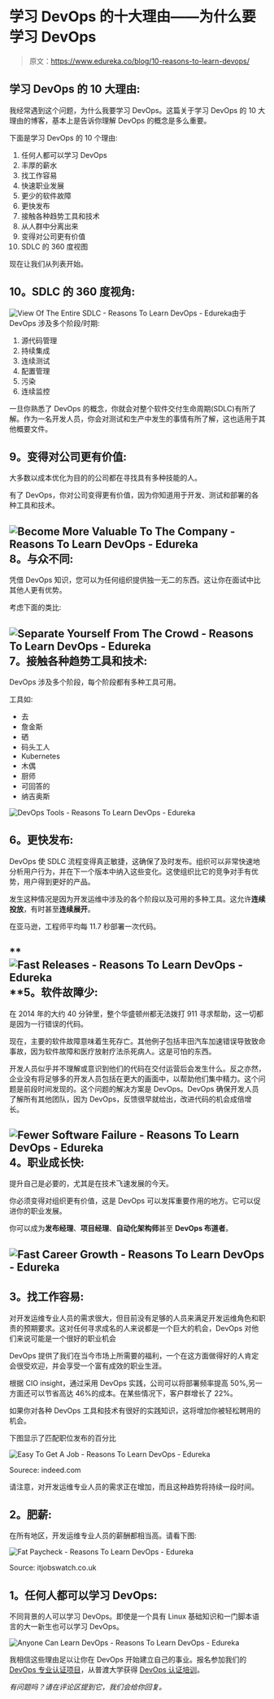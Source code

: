 # 学习 DevOps 的十大理由——为什么要学习 DevOps

> 原文：<https://www.edureka.co/blog/10-reasons-to-learn-devops/>

## **学习 DevOps 的 10 大理由:**

我经常遇到这个问题，为什么我要学习 DevOps。这篇关于学习 DevOps 的 10 大理由的博客，基本上是告诉你理解 DevOps 的概念是多么重要。

下面是学习 DevOps 的 10 个理由:

1.  任何人都可以学习 DevOps
2.  丰厚的薪水
3.  找工作容易
4.  快速职业发展
5.  更少的软件故障
6.  更快发布
7.  接触各种趋势工具和技术
8.  从人群中分离出来
9.  变得对公司更有价值
10.  SDLC 的 360 度视图

现在让我们从列表开始。

## **10。SDLC 的 360 度视角:**

![View Of The Entire SDLC - Reasons To Learn DevOps - Edureka](img/5ed2963343a0489fbf8964bc8fb65855.png)由于 DevOps 涉及多个阶段/时期:

1.  源代码管理
2.  持续集成
3.  连续测试
4.  配置管理
5.  污染
6.  连续监控

一旦你熟悉了 DevOps 的概念，你就会对整个软件交付生命周期(SDLC)有所了解。作为一名开发人员，你会对测试和生产中发生的事情有所了解，这也适用于其他概要文件。

## **9。变得对公司更有价值:**

大多数以成本优化为目的的公司都在寻找具有多种技能的人。

有了 DevOps，你对公司变得更有价值，因为你知道用于开发、测试和部署的各种工具和技术。

## **![Become More Valuable To The Company - Reasons To Learn DevOps - Edureka](img/85c49513fcc75264fc4c5afffc65f480.png) 8。与众不同:**

凭借 DevOps 知识，您可以为任何组织提供独一无二的东西。这让你在面试中比其他人更有优势。

考虑下面的类比:

## **![Separate Yourself From The Crowd - Reasons To Learn DevOps - Edureka](img/ceb3c70659b2824888c871d907b3a2e7.png) 7。接触各种趋势工具和技术:** 

DevOps 涉及多个阶段，每个阶段都有多种工具可用。

工具如:

*   去
*   詹金斯
*   硒
*   码头工人
*   Kubernetes
*   木偶
*   厨师
*   可回答的
*   纳吉奥斯

![DevOps Tools - Reasons To Learn DevOps - Edureka](img/21a55c32d9ad25ce2d0ef96481640578.png)

## **6。更快发布:**

DevOps 使 SDLC 流程变得真正敏捷，这确保了及时发布。组织可以非常快速地分析用户行为，并在下一个版本中纳入这些变化。这使组织比它的竞争对手有优势，用户得到更好的产品。

发生这种情况是因为开发运维中涉及的各个阶段以及可用的多种工具。这允许**连续投放**，有时甚至**连续展开**。

在亚马逊，工程师平均每 11.7 秒部署一次代码。

## **![Fast Releases - Reasons To Learn DevOps - Edureka](img/52d1a25a4c711045933f741eb7e4427d.png)****5。软件故障少:** 

在 2014 年的大约 40 分钟里，整个华盛顿州都无法拨打 911 寻求帮助，这一切都是因为一行错误的代码。

现在，主要的软件故障意味着生死存亡。其他例子包括丰田汽车加速错误导致致命事故，因为软件故障和医疗放射疗法杀死病人。这是可怕的东西。

开发人员似乎并不理解或意识到他们的代码在交付运营后会发生什么。反之亦然，企业没有将足够多的开发人员包括在更大的画面中，以帮助他们集中精力。这个问题是前段时间发现的。这个问题的解决方案是 DevOps。DevOps 确保开发人员了解所有其他团队，因为 DevOps，反馈很早就给出，改进代码的机会成倍增长。

## **![Fewer Software Failure - Reasons To Learn DevOps - Edureka](img/73a95ef12d2722e5b66ff69deb5725f4.png) 4。职业成长快:** 

提升自己是必要的，尤其是在技术飞速发展的今天。

你必须变得对组织更有价值，这是 DevOps 可以发挥重要作用的地方。它可以促进你的职业发展。

你可以成为**发布经理**、**项目经理**、**自动化架构师**甚至 **DevOps 布道者**。

## **![Fast Career Growth - Reasons To Learn DevOps - Edureka](img/909fbc3fee60e2b44bb75ecf24ae4686.png)**

## **3。找工作容易:**

对开发运维专业人员的需求很大，但目前没有足够的人员来满足开发运维角色和职责的预期要求。这对任何寻求成名的人来说都是一个巨大的机会，DevOps 对他们来说可能是一个很好的职业机会

DevOps 提供了我们在当今市场上所需要的福利，一个在这方面做得好的人肯定会很受欢迎，并会享受一个富有成效的职业生涯。

根据 CIO insight，通过采用 DevOps 实践，公司可以将部署频率提高 50%,另一方面还可以节省高达 46%的成本。在某些情况下，客户群增长了 22%。

如果你对各种 DevOps 工具和技术有很好的实践知识，这将增加你被轻松聘用的机会。

下图显示了匹配职位发布的百分比

![Easy To Get A Job - Reasons To Learn DevOps - Edureka](img/a2e23510bcc04e2abf1fa009ddaecf3e.png)

Sourece: indeed.com



请注意，对开发运维专业人员的需求正在增加，而且这种趋势将持续一段时间。

## **2。肥薪:**

在所有地区，开发运维专业人员的薪酬都相当高。请看下图:

![Fat Paycheck - Reasons To Learn DevOps - Edureka](img/b1f5a2a9c64205cb72888e0d8613a3b6.png)

Source: itjobswatch.co.uk



## **1。任何人都可以学习 DevOps:**

不同背景的人可以学习 DevOps。即使是一个具有 Linux 基础知识和一门脚本语言的大一新生也可以学习 DevOps。

![Anyone Can Learn DevOps - Reasons To Learn DevOps - Edureka](img/face70a4b66411e7d575736e0512126d.png)

我相信这些理由足以让你在 DevOps 开始建立自己的事业。报名参加我们的 [DevOps 专业认证项目](https://www.edureka.co/executive-programs/purdue-devops)，从普渡大学获得 [DevOps 认证培训](https://www.edureka.co/devops-certification-training)。

*有问题吗？请在评论区提到它，我们会给你回复。*